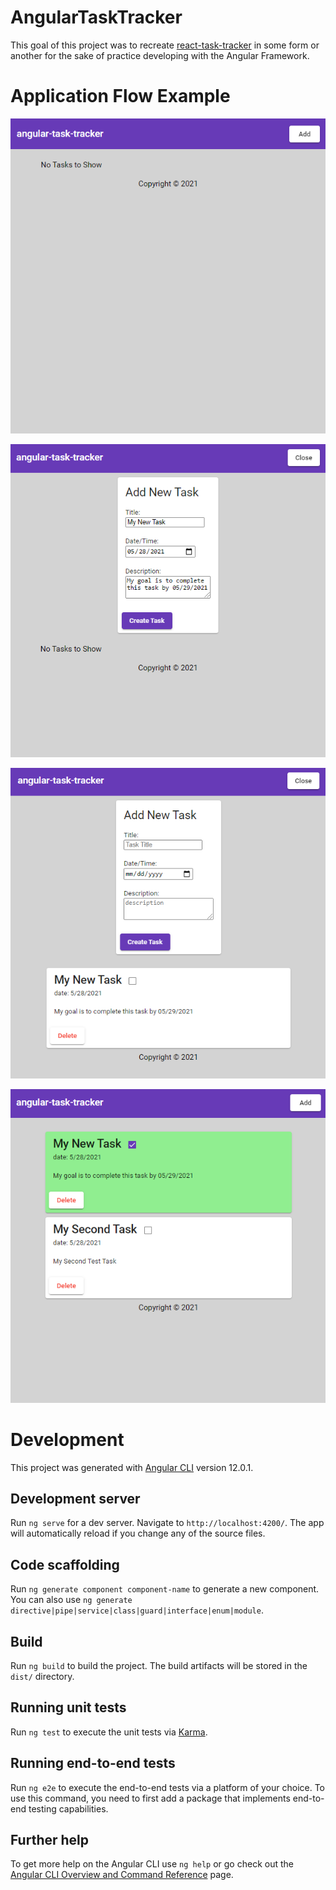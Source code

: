 # AngularTaskTracker
This goal of this project was to recreate [react-task-tracker](https://www.github.com/heinzja/react-task-tracker) in some form or another for the sake of practice developing with the Angular Framework.

# Application Flow Example

![image-1](src/assets/screenshot-1.png)

![image-2](src/assets/screenshot-2.png)

![image-3](src/assets/screenshot-3.png)

![image-4](src/assets/screenshot-4.png)

# Development

This project was generated with [Angular CLI](https://github.com/angular/angular-cli) version 12.0.1.

## Development server

Run `ng serve` for a dev server. Navigate to `http://localhost:4200/`. The app will automatically reload if you change any of the source files.

## Code scaffolding

Run `ng generate component component-name` to generate a new component. You can also use `ng generate directive|pipe|service|class|guard|interface|enum|module`.

## Build

Run `ng build` to build the project. The build artifacts will be stored in the `dist/` directory.

## Running unit tests

Run `ng test` to execute the unit tests via [Karma](https://karma-runner.github.io).

## Running end-to-end tests

Run `ng e2e` to execute the end-to-end tests via a platform of your choice. To use this command, you need to first add a package that implements end-to-end testing capabilities.

## Further help

To get more help on the Angular CLI use `ng help` or go check out the [Angular CLI Overview and Command Reference](https://angular.io/cli) page.

